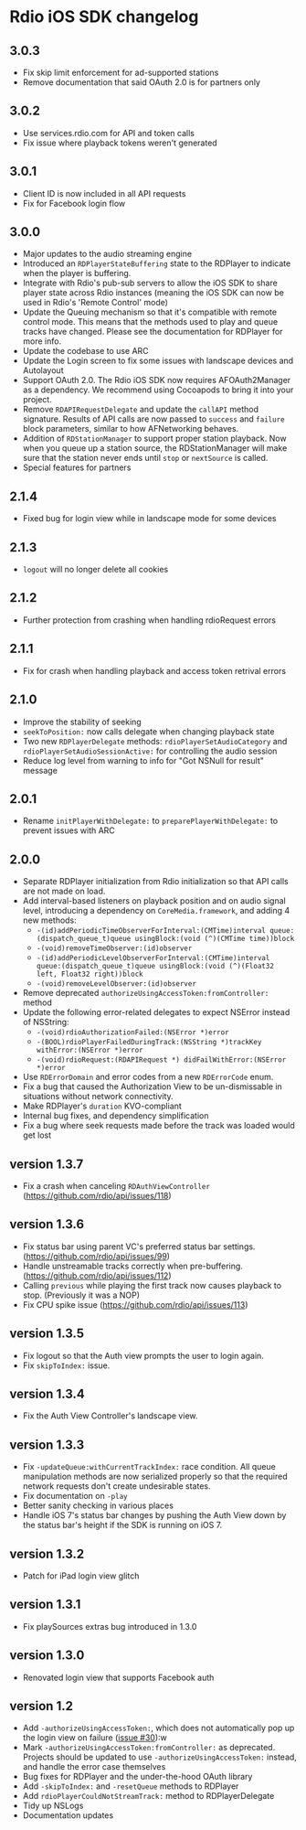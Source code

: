 # Rdio iOS SDK changelog

## 3.0.3

* Fix skip limit enforcement for ad-supported stations
* Remove documentation that said OAuth 2.0 is for partners only

## 3.0.2

* Use services.rdio.com for API and token calls
* Fix issue where playback tokens weren't generated

## 3.0.1

* Client ID is now included in all API requests
* Fix for Facebook login flow

## 3.0.0

* Major updates to the audio streaming engine
* Introduced an `RDPlayerStateBuffering` state to the RDPlayer to indicate
  when the player is buffering.
* Integrate with Rdio's pub-sub servers to allow the iOS SDK to share player
  state across Rdio instances (meaning the iOS SDK can now be used in Rdio's
  'Remote Control' mode)
* Update the Queuing mechanism so that it's compatible with remote control mode.
  This means that the methods used to play and queue tracks have changed.  Please
  see the documentation for RDPlayer for more info.
* Update the codebase to use ARC
* Update the Login screen to fix some issues with landscape devices and Autolayout
* Support OAuth 2.0. The Rdio iOS SDK now requires AFOAuth2Manager as a dependency.
  We recommend using Cocoapods to bring it into your project.
* Remove `RDAPIRequestDelegate` and update the `callAPI` method signature.
  Results of API calls are now passed to `success` and `failure` block parameters,
  similar to how AFNetworking behaves.
* Addition of `RDStationManager` to support proper station playback.  Now when
  you queue up a station source, the RDStationManager will make sure that the
  station never ends until `stop` or `nextSource` is called.
* Special features for partners


## 2.1.4

* Fixed bug for login view while in landscape mode for some devices

## 2.1.3

* `logout` will no longer delete all cookies

## 2.1.2

* Further protection from crashing when handling rdioRequest errors

## 2.1.1

* Fix for crash when handling playback and access token retrival errors

## 2.1.0

* Improve the stability of seeking
* `seekToPosition:` now calls delegate when changing playback state
* Two new `RDPlayerDelegate` methods: `rdioPlayerSetAudioCategory` and `rdioPlayerSetAudioSessionActive:` for controlling the audio session
* Reduce log level from warning to info for "Got NSNull for result" message

## 2.0.1

* Rename `initPlayerWithDelegate:` to `preparePlayerWithDelegate:` to prevent issues with ARC

## 2.0.0

* Separate RDPlayer initialization from Rdio initialization so that API calls are not made on load.
* Add interval-based listeners on playback position and on audio signal level,
  introducing a dependency on `CoreMedia.framework`, and adding 4 new methods:
  *  `-(id)addPeriodicTimeObserverForInterval:(CMTime)interval queue:(dispatch_queue_t)queue usingBlock:(void (^)(CMTime time))block`
  *  `-(void)removeTimeObserver:(id)observer`
  *  `-(id)addPeriodicLevelObserverForInterval:(CMTime)interval queue:(dispatch_queue_t)queue usingBlock:(void (^)(Float32 left, Float32 right))block`
  *  `-(void)removeLevelObserver:(id)observer`
* Remove deprecated `authorizeUsingAccessToken:fromController:` method
* Update the following error-related delegates to expect NSError instead of
  NSString:
  * `-(void)rdioAuthorizationFailed:(NSError *)error`
  * `-(BOOL)rdioPlayerFailedDuringTrack:(NSString *)trackKey withError:(NSError *)error`
  * `-(void)rdioRequest:(RDAPIRequest *) didFailWithError:(NSError *)error`
* Use `RDErrorDomain` and error codes from a new `RDErrorCode` enum.
* Fix a bug that caused the Authorization View to be un-dismissable in
  situations without network connectivity.
* Make RDPlayer's `duration` KVO-compliant
* Internal bug fixes, and dependency simplification
* Fix a bug where seek requests made before the track was loaded would get lost

## version 1.3.7

* Fix a crash when canceling `RDAuthViewController` (https://github.com/rdio/api/issues/118)

## version 1.3.6

* Fix status bar using parent VC's preferred status bar settings. (https://github.com/rdio/api/issues/99)
* Handle unstreamable tracks correctly when pre-buffering. (https://github.com/rdio/api/issues/112)
* Calling `previous` while playing the first track now causes playback to stop.
  (Previously it was a NOP)
* Fix CPU spike issue (https://github.com/rdio/api/issues/113)

## version 1.3.5

* Fix logout so that the Auth view prompts the user to login again.
* Fix `skipToIndex:` issue.

## version 1.3.4

* Fix the Auth View Controller's landscape view.

## version 1.3.3

* Fix `-updateQueue:withCurrentTrackIndex:` race condition. All queue
  manipulation methods are now serialized properly so that the required
  network requests don't create undesirable states.
* Fix documentation on `-play`
* Better sanity checking in various places
* Handle iOS 7's status bar changes by pushing the Auth View down by
  the status bar's height if the SDK is running on iOS 7.

## version 1.3.2

* Patch for iPad login view glitch


## version 1.3.1

* Fix playSources extras bug introduced in 1.3.0


## version 1.3.0

* Renovated login view that supports Facebook auth


## version 1.2

* Add `-authorizeUsingAccessToken:`, which does not automatically pop up the
  login view on failure ([issue #30](https://github.com/rdio/api/issues/30)):w
* Mark `-authorizeUsingAccessToken:fromController:` as deprecated.  Projects
  should be updated to use `-authorizeUsingAccessToken:` instead, and handle
  the error case themselves
* Bug fixes for RDPlayer and the under-the-hood OAuth library
* Add `-skipToIndex:` and `-resetQueue` methods to RDPlayer
* Add `rdioPlayerCouldNotStreamTrack:` method to RDPlayerDelegate
* Tidy up NSLogs
* Documentation updates
